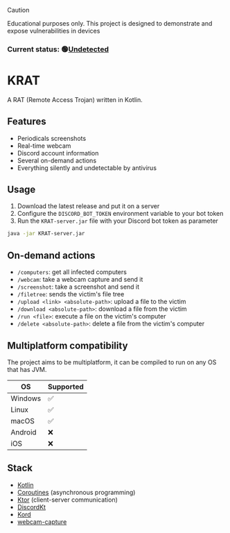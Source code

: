 > [!CAUTION]
> Educational purposes only.
> This project is designed to demonstrate and expose vulnerabilities in devices

### Current status: 🟢[Undetected](https://www.virustotal.com/gui/file/4010a8370f3473ba80ddc202cca45f5d310b344ed2e773989aff003cbea71495?nocache=1)

# KRAT

A RAT (Remote Access Trojan) written in Kotlin.

## Features
- Periodicals screenshots
- Real-time webcam
- Discord account information
- Several on-demand actions
- Everything silently and undetectable by antivirus

## Usage
1. Download the latest release and put it on a server
2. Configure the `DISCORD_BOT_TOKEN` environment variable to your bot token
3. Run the `KRAT-server.jar` file with your Discord bot token as parameter

```sh
java -jar KRAT-server.jar
```

## On-demand actions
- `/computers`: get all infected computers
- `/webcam`: take a webcam capture and send it
- `/screenshot`: take a screenshot and send it
- `/filetree`: sends the victim's file tree
- `/upload <link> <absolute-path>`: upload a file to the victim
- `/download <absolute-path>`: download a file from the victim
- `/run <file>`: execute a file on the victim's computer
- `/delete <absolute-path>`: delete a file from the victim's computer

[//]: # (3. The program will connect to your Discord bot and ask for configuration)

## Multiplatform compatibility
The project aims to be multiplatform, 
it can be compiled to run on any OS that has JVM.

| OS      | Supported |
|---------|-----------|
| Windows | ✅         |
| Linux   | ✅         |
| macOS   | ✅         |
| Android | ❌         |
| iOS     | ❌         |

## Stack
- [Kotlin](https://kotlinlang.org/)
- [Coroutines](https://github.com/Kotlin/kotlinx.coroutines) (asynchronous programming)
- [Ktor](https://ktor.io/) (client-server communication)
- [DiscordKt](https://github.com/DiscordKt/DiscordKt)
- [Kord](https://kordlib.github.io/kord/)
- [webcam-capture](https://github.com/sarxos/webcam-capture)